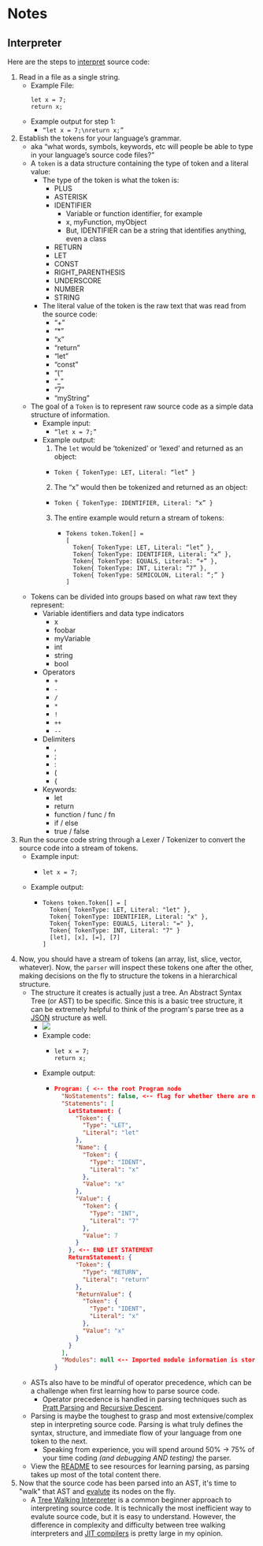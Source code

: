 # Notes

## Interpreter
Here are the steps to [interpret](https://www.freecodecamp.org/news/compiled-versus-interpreted-languages/) source code:
1. Read in a file as a single string.
    - Example File:
      ```
      let x = 7;
      return x;
      ```
    - Example output for step 1:
      - `“let x = 7;\nreturn x;”`
2. Establish the tokens for your language’s grammar.
    - aka “what words, symbols, keywords, etc will people be able to type in your language’s source code files?”
    - A `token` is a data structure containing the type of token and a literal value:
      - The type of the token is what the token is:
        - PLUS
        - ASTERISK
        - IDENTIFIER
          - Variable or function identifier, for example
          - x, myFunction, myObject
          - But, IDENTIFIER can be a string that identifies anything, even a class
        - RETURN
        - LET
        - CONST
        - RIGHT_PARENTHESIS
        - UNDERSCORE
        - NUMBER
        - STRING
      - The literal value of the token is the raw text that was read from the source code:
        - “+”
        - “*”
        - “x”
        - “return”
        - “let”
        - “const”
        - “(“
        - “_”
        - “7”
        - “myString”
    - The goal of a `Token` is to represent raw source code as a simple data structure of information.
      - Example input:
        - `“let x = 7;”`
      - Example output:
        1. The `let` would be ‘tokenized’ or ‘lexed’ and returned as an object:
          - ```
            Token { TokenType: LET, Literal: “let” }
            ```
        2. The “x” would then be tokenized and returned as an object:
          - ```
            Token { TokenType: IDENTIFIER, Literal: “x” }
            ```
        3. The entire example would return a stream of tokens:
            - ```
              Tokens token.Token[] = 
              [ 
                Token{ TokenType: LET, Literal: “let” }, 
                Token{ TokenType: IDENTIFIER, Literal: “x” },
                Token{ TokenType: EQUALS, Literal: “+” },
                Token{ TokenType: INT, Literal: “7” },
                Token{ TokenType: SEMICOLON, Literal: “;” }
              ]
              ```
    - Tokens can be divided into groups based on what raw text they represent:
      - Variable identifiers and data type indicators
        - x
        - foobar
        - myVariable
        - int
        - string
        - bool
      - Operators
        -  `+`
        -  `-`
        -  `/`
        -  `*`
        -  `!`
        -  `++`
        -  `--`
      - Delimiters
        -  ,
        -  ;
        -  :
        -  (
        -  {
      - Keywords:
        -  let
        -  return
        -  function / func / fn
        -  if / else
        -  true / false
3. Run the source code string through a Lexer / Tokenizer to convert the source code into a stream of tokens.
    - Example input:
      - ```
        let x = 7;
        ```
    - Example output:
      - ```
        Tokens token.Token[] = [
          Token{ TokenType: LET, Literal: "let" },
          Token{ TokenType: IDENTIFIER, Literal: "x" },
          Token{ TokenType: EQUALS, Literal: "=" },
          Token{ TokenType: INT, Literal: "7" }
          [let], [x], [=], [7]
        ]
        ```
4. Now, you should have a stream of tokens (an array, list, slice, vector, whatever). Now, the `parser` will inspect these tokens one after the other, making decisions on the fly to structure the tokens in a hierarchical structure.
    - The structure it creates is actually just a tree. An Abstract Syntax Tree (or AST) to be specific. Since this is a basic tree structure, it can be extremely helpful to think of the program's parse tree as a [JSON](https://www.w3schools.com/js/js_json_intro.asp) structure as well.
      - <img src="https://ruslanspivak.com/lsbasi-part7/lsbasi_part7_astprecedence_01.png"/>
      - Example code:
        - ```
          let x = 7;
          return x;
          ```
      - Example output:
        - ```json
          Program: { <-- the root Program node
            "NoStatements": false, <-- flag for whether there are no statements found in the program
            "Statements": [
              LetStatement: {
                "Token": {
                  "Type": "LET",
                  "Literal": "let"
                },
                "Name": {
                  "Token": {
                    "Type": "IDENT",
                    "Literal": "x"
                  },
                  "Value": "x"
                },
                "Value": {
                  "Token": {
                    "Type": "INT",
                    "Literal": "7"
                  },
                  "Value": 7
                }
              }, <-- END LET STATEMENT
              ReturnStatement: {
                "Token": {
                  "Type": "RETURN",
                  "Literal": "return"
                },
                "ReturnValue": {
                  "Token": {
                    "Type": "IDENT",
                    "Literal": "x"
                  },
                  "Value": "x"
                }
              }
            ],
            "Modules": null <-- Imported module information is stored at the highest level
          }
          ```
    - ASTs also have to be mindful of operator precedence, which can be a challenge when first learning how to parse source code.
      - Operator precedence is handled in parsing techniques such as [Pratt Parsing](https://journal.stuffwithstuff.com/2011/03/19/pratt-parsers-expression-parsing-made-easy/) and [Recursive Descent](https://www.cs.rochester.edu/users/faculty/nelson/courses/csc_173/grammars/parsing.html).
    - Parsing is maybe the toughest to grasp and most extensive/complex step in interpreting source code. Parsing is what truly defines the syntax, structure, and immediate flow of your language from one token to the next.
      - Speaking from experience, you will spend around 50% -> 75% of your time coding *(and debugging AND testing)* the parser.
    - View the [README](./README.md) to see resources for learning parsing, as parsing takes up most of the total content there.
5. Now that the source code has been parsed into an AST, it's time to "walk" that AST and [evalute](https://mariusbancila.ro/blog/2009/02/06/evaluate-expressions-%E2%80%93-part-4-evaluate-the-abstract-syntax-tree/) its nodes on the fly.
    - A [Tree Walking Interpreter](https://lutzhamel.github.io/CSC402/notes/csc402-ln006a.pdf) is a common beginner approach to interpreting source code. It is technically the most inefficient way to evalute source code, but it is easy to understand. However, the difference in complexity and difficulty between tree walking interpreters and [JIT compilers](https://en.wikipedia.org/wiki/Just-in-time_compilation) is pretty large in my opinion.
